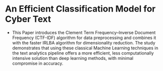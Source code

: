 # An Efficient Classification Model for Cyber Text
-	This Paper introduces the Clement Term Frequency–Inverse Document Frequency (CTF-IDF) algorithm for data preprocessing and combines it with the faster IRLBA algorithm for dimensionality reduction. The study demonstrates that using these classical Machine Learning techniques in the text analytics pipeline offers a more efficient, less computationally intensive solution than deep learning methods, with minimal compromise in accuracy. 
